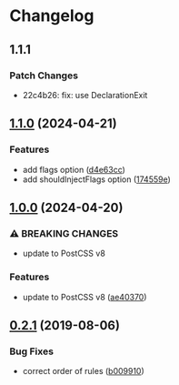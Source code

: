 # Changelog

## 1.1.1

### Patch Changes

- 22c4b26: fix: use DeclarationExit

## [1.1.0](https://github.com/ambar/postcss-theme-colors/compare/v1.0.0...v1.1.0) (2024-04-21)

### Features

- add flags option ([d4e63cc](https://github.com/ambar/postcss-theme-colors/commit/d4e63cc0e225f31de0d0783cea52179f2f9235ee))
- add shouldInjectFlags option ([174559e](https://github.com/ambar/postcss-theme-colors/commit/174559e643f999f35f66c43e45ddf8a4ba101255))

## [1.0.0](https://github.com/ambar/postcss-theme-colors/compare/v0.2.0...v1.0.0) (2024-04-20)

### ⚠ BREAKING CHANGES

- update to PostCSS v8

### Features

- update to PostCSS v8 ([ae40370](https://github.com/ambar/postcss-theme-colors/commit/ae40370dbdc7fafeb140dc10a5fcbd0815f7fbfa))

## [0.2.1](https://github.com/ambar/postcss-theme-colors/compare/v0.2.0...v0.2.1) (2019-08-06)

### Bug Fixes

- correct order of rules ([b009910](https://github.com/ambar/postcss-theme-colors/commit/b009910))
